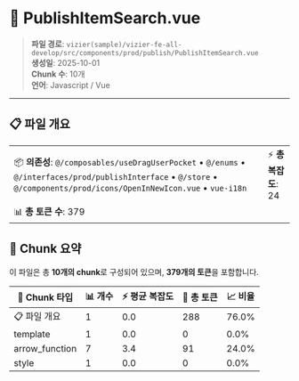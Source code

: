 # 📄 PublishItemSearch.vue

> **파일 경로**: `vizier(sample)/vizier-fe-all-develop/src/components/prod/publish/PublishItemSearch.vue`  
> **생성일**: 2025-10-01  
> **Chunk 수**: 10개  
> **언어**: Javascript / Vue
---





## 📋 파일 개요

| | |
|--|--|
| 📦 **의존성**: `@/composables/useDragUserPocket` • `@/enums` • `@/interfaces/prod/publishInterface` • `@/store` • `@/components/prod/icons/OpenInNewIcon.vue` • `vue-i18n` | ⚡ **총 복잡도**: 24 |
| 📊 **총 토큰 수**: 379 |  |






## 🧩 Chunk 요약

이 파일은 총 **10개의 chunk**로 구성되어 있으며, **379개의 토큰**을 포함합니다.

| 🧩 Chunk 타입 | 📊 개수 | ⚡ 평균 복잡도 | 📝 총 토큰 | 📈 비율 |
|---------------|--------|-------------|----------|--------|
| 📋 파일 개요 | 1 | 0.0 | 288 | 76.0% |
| template | 1 | 0.0 | 0 | 0.0% |
| arrow_function | 7 | 3.4 | 91 | 24.0% |
| style | 1 | 0.0 | 0 | 0.0% |

